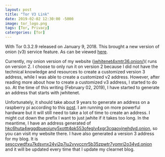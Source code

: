 ```yaml
---
layout: post
title: "Tor V3 Link"
date: 2019-02-02 12:30:00 -5000
image: tor_logo.png
tags: [Tor, Privacy]
catergories: [Tor]
---
```


With Tor 0.3.2.9 released on January 9, 2018. This brought a new version of onion (v3) service feature. As can be viewed [here](https://blog.torproject.org/tor-0329-released-we-have-new-stable-series).  
  
Currently, my onion version of my website ([jwhitenet4xmtr36.onion/](http://jwhitenet4xmtr36.onion/))( runs on version 2. I choose to only run it on version 2 because I did not have the technical knowledge and resources to create a customized version 3 address, while I was able to create a customized v2 address. However, after reading more about how to create a customized v3 address, I started to do so. At the time of this writing (February 02, 2019), I have started to generate an address that starts with jwhitenet.  
  
Unfortunately, it should take about 9 years to generate an address on a raspberry pi according to this [post](https://www.jamieweb.net/blog/onionv3-vanity-address/#generation-times). I am running on more powerful hardware but it will still need to take a lot of time to create an address.  I might cut down the prefix I want to just jwhite if it takes too long. In the meantime, I have an address generated of [hkc6huta4wggdbueoiuny5xottt4pk553ofeglv4xgr3cqaovjnehdyd.onion](http://hkc6huta4wggdbueoiuny5xottt4pk553ofeglv4xgr3cqaovjnehdyd.onion), so you can visit my website there. I have also generated a version 3 address for my blog. It is [sesccvwdfxu7kdsvnx24yi2p7iu2vyvccnr5b35zpwtr7yomri2o34yd.onion](http://sesccvwdfxu7kdsvnx24yi2p7iu2vyvccnr5b35zpwtr7yomri2o34yd.onion) and it will be updated every time that I update my clearnet blog.  
